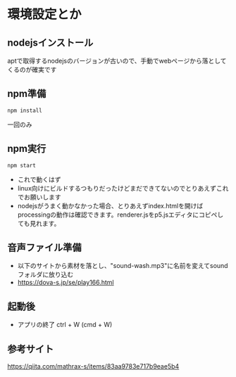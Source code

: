 # 環境設定とか
## nodejsインストール
aptで取得するnodejsのバージョンが古いので、手動でwebページから落としてくるのが確実です
## npm準備
```
npm install
```
一回のみ
## npm実行
```
npm start
```

- これで動くはず
- linux向けにビルドするつもりだったけどまだできてないのでとりあえずこれでお願いします
- nodejsがうまく動かなかった場合、とりあえずindex.htmlを開けばprocessingの動作は確認できます。renderer.jsをp5.jsエディタにコピペしても見れます。
## 音声ファイル準備
- 以下のサイトから素材を落とし、"sound-wash.mp3"に名前を変えてsoundフォルダに放り込む
- https://dova-s.jp/se/play166.html

## 起動後
- アプリの終了
ctrl + W (cmd + W)

## 参考サイト
https://qiita.com/mathrax-s/items/83aa9783e717b9eae5b4
